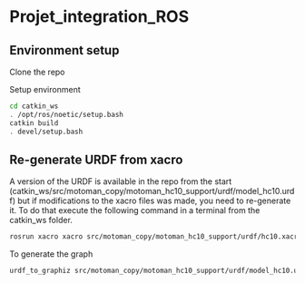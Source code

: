 # Projet_integration_ROS

## Environment setup

Clone the repo 

Setup environment
```bash
cd catkin_ws
. /opt/ros/noetic/setup.bash
catkin build
. devel/setup.bash
```

## Re-generate URDF from xacro

A version of the URDF is available in the repo from the start (catkin_ws/src/motoman_copy/motoman_hc10_support/urdf/model_hc10.urdf) but if modifications to the xacro files was made, you need to re-generate it. To do that execute the following command in a terminal from the catkin_ws folder.

```bash
rosrun xacro xacro src/motoman_copy/motoman_hc10_support/urdf/hc10.xacro -o src/motoman_copy/motoman_hc10_support/urdf/model_hc10.urdf
```

To generate the graph 
```bash
urdf_to_graphiz src/motoman_copy/motoman_hc10_support/urdf/model_hc10.urdf
```